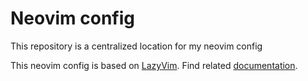 # Neovim config

This repository is a centralized location for my neovim config

This neovim config is based on [LazyVim](https://github.com/LazyVim/LazyVim).
Find related [documentation](https://lazyvim.github.io/installation).
